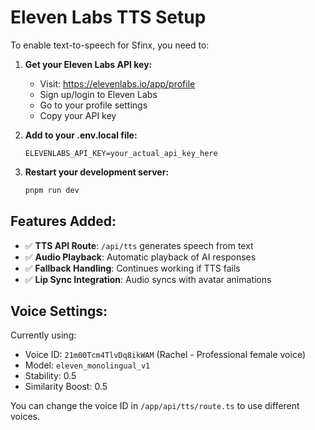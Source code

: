 # Eleven Labs TTS Setup

To enable text-to-speech for Sfinx, you need to:

1. **Get your Eleven Labs API key:**

    - Visit: https://elevenlabs.io/app/profile
    - Sign up/login to Eleven Labs
    - Go to your profile settings
    - Copy your API key

2. **Add to your .env.local file:**

    ```
    ELEVENLABS_API_KEY=your_actual_api_key_here
    ```

3. **Restart your development server:**
    ```bash
    pnpm run dev
    ```

## Features Added:

-   ✅ **TTS API Route**: `/api/tts` generates speech from text
-   ✅ **Audio Playback**: Automatic playback of AI responses
-   ✅ **Fallback Handling**: Continues working if TTS fails
-   ✅ **Lip Sync Integration**: Audio syncs with avatar animations

## Voice Settings:

Currently using:

-   Voice ID: `21m00Tcm4TlvDq8ikWAM` (Rachel - Professional female voice)
-   Model: `eleven_monolingual_v1`
-   Stability: 0.5
-   Similarity Boost: 0.5

You can change the voice ID in `/app/api/tts/route.ts` to use different voices.
